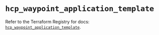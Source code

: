 # `hcp_waypoint_application_template`

Refer to the Terraform Registry for docs: [`hcp_waypoint_application_template`](https://registry.terraform.io/providers/hashicorp/hcp/0.91.0/docs/resources/waypoint_application_template).
